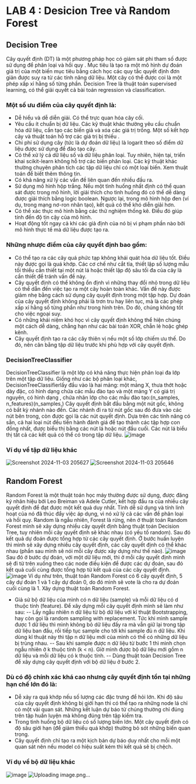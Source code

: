 # LAB 4 : Desicion Tree và Random Forest 
## Decision Tree 
Cây quyết định (DT) là một phương pháp học có giám sát phi tham số được sử dụng để phân loại và hồi quy . Mục tiêu là tạo ra một mô hình dự đoán giá trị của một biến mục tiêu bằng cách học các quy tắc quyết định đơn giản được suy ra từ các tính năng dữ liệu. Một cây có thể được coi là một phép xấp xỉ hằng số từng phần. Decision Tree là thuật toán supervised learning, có thể giải quyết cả bài toán regression và classification.
### Một số ưu điểm của cây quyết định là:
- Dễ hiểu và dễ diễn giải. Có thể trực quan hóa cây cối.
- Yêu cầu ít chuẩn bị dữ liệu. Các kỹ thuật khác thường yêu cầu chuẩn hóa dữ liệu, cần tạo các biến giả và xóa các giá trị trống. Một số kết hợp cây và thuật toán hỗ trợ các giá trị bị thiếu .
- Chi phí sử dụng cây (tức là dự đoán dữ liệu) là logarit theo số điểm dữ liệu được sử dụng để đào tạo cây.
- Có thể xử lý cả dữ liệu số và dữ liệu phân loại. Tuy nhiên, hiện tại, triển khai scikit-learn không hỗ trợ các biến phân loại. Các kỹ thuật khác thường chuyên phân tích các tập dữ liệu chỉ có một loại biến. Xem thuật toán để biết thêm thông tin.
- Có khả năng xử lý các vấn đề liên quan đến nhiều đầu ra.
- Sử dụng mô hình hộp trắng. Nếu một tình huống nhất định có thể quan sát được trong mô hình, lời giải thích cho tình huống đó có thể dễ dàng được giải thích bằng logic boolean. Ngược lại, trong mô hình hộp đen (ví dụ, trong mạng nơ-ron nhân tạo), kết quả có thể khó diễn giải hơn.
- Có thể xác thực mô hình bằng các thử nghiệm thống kê. Điều đó giúp tính đến độ tin cậy của mô hình.
- Hoạt động tốt ngay cả khi các giả định của nó bị vi phạm phần nào bởi mô hình thực tế mà dữ liệu được tạo ra.
### Những nhược điểm của cây quyết định bao gồm:
- Có thể tạo ra các cây quá phức tạp không khái quát hóa dữ liệu tốt. Điều này được gọi là quá khớp. Các cơ chế như cắt tỉa, thiết lập số lượng mẫu tối thiểu cần thiết tại một nút lá hoặc thiết lập độ sâu tối đa của cây là cần thiết để tránh vấn đề này.
- Cây quyết định có thể không ổn định vì những thay đổi nhỏ trong dữ liệu có thể dẫn đến việc tạo ra một cây hoàn toàn khác. Vấn đề này được giảm nhẹ bằng cách sử dụng cây quyết định trong một tập hợp.
Dự đoán của cây quyết định không phải là trơn tru hay liên tục, mà là các phép xấp xỉ hằng số từng phần như trong hình trên. Do đó, chúng không tốt cho việc ngoại suy.
- Có những khái niệm khó học vì cây quyết định không thể hiện chúng một cách dễ dàng, chẳng hạn như các bài toán XOR, chẵn lẻ hoặc ghép kênh.
- Cây quyết định tạo ra các cây thiên vị nếu một số lớp chiếm ưu thế. Do đó, nên cân bằng tập dữ liệu trước khi phù hợp với cây quyết định.
### DecisionTreeClassifier 
DecisionTreeClassifier là một lớp có khả năng thực hiện phân loại đa lớp trên một tập dữ liệu.
Giống như các bộ phân loại khác, DecisionTreeClassifierlấy đầu vào là hai mảng: một mảng X, thưa thớt hoặc dày đặc, có hình dạng chứa các mẫu đào tạo và một mảng Y có giá trị nguyên, có hình dạng , chứa nhãn lớp cho các mẫu đào tạo:(n_samples, n_features)(n_samples,)
Cây quyết định bắt đầu bằng một nút gốc, không có bất kỳ nhánh nào đến. Các nhánh đi ra từ nút gốc sau đó đưa vào các nút bên trong, còn được gọi là các nút quyết định. Dựa trên các tính năng có sẵn, cả hai loại nút đều tiến hành đánh giá để tạo thành các tập hợp con đồng nhất, được biểu thị bằng các nút lá hoặc nút đầu cuối. Các nút lá biểu thị tất cả các kết quả có thể có trong tập dữ liệu.
![image](https://github.com/user-attachments/assets/0113bc4c-b4ac-4f73-94da-0f51fd7d2e4e)
### Ví dụ về tập dữ liệu khác
![Screenshot 2024-11-03 205627](https://github.com/user-attachments/assets/2b6779b2-902a-44de-a5b7-e54db0780435)
![Screenshot 2024-11-03 205646](https://github.com/user-attachments/assets/ec834538-7c5d-4ee9-8494-c30897844caa)

## Random Forest
Random Forest là một thuật toán học máy thường được sử dụng, được đăng ký nhãn hiệu bởi Leo Breiman và Adele Cutler, kết hợp đầu ra của nhiều cây quyết định để đạt được một kết quả duy nhất. Tính dễ sử dụng và tính linh hoạt của nó đã thúc đẩy việc áp dụng, vì nó xử lý cả các vấn đề phân loại và hồi quy.
Random là ngẫu nhiên, Forest là rừng, nên ở thuật toán Random Forest mình sẽ xây dựng nhiều cây quyết định bằng thuật toán Decision Tree, tuy nhiên mỗi cây quyết định sẽ khác nhau (có yếu tố random). Sau đó kết quả dự đoán được tổng hợp từ các cây quyết định.
Ở bước huấn luyện thì mình sẽ xây dựng nhiều cây quyết định, các cây quyết định có thể khác nhau (phần sau mình sẽ nói mỗi cây được xây dựng như thế nào).
![image](https://github.com/user-attachments/assets/e4d3445e-ad60-4dc8-9f55-b7a37ea6154e)
Sau đó ở bước dự đoán, với một dữ liệu mới, thì ở mỗi cây quyết định mình sẽ đi từ trên xuống theo các node điều kiện để được các dự đoán, sau đó kết quả cuối cùng được tổng hợp từ kết quả của các cây quyết định.
![image](https://github.com/user-attachments/assets/91ee3111-7c52-42a3-a38c-8e942bf2115a)
Ví dụ như trên, thuật toán Random Forest có 6 cây quyết định, 5 cây dự đoán 1 và 1 cây dự đoán 0, do đó mình sẽ vote là cho ra dự đoán cuối cùng là 1.
Xây dựng thuật toán Random Forest.
- Giả sử bộ dữ liệu của mình có n dữ liệu (sample) và mỗi dữ liệu có d thuộc tính (feature).
Để xây dựng mỗi cây quyết định mình sẽ làm như sau:
-- Lấy ngẫu nhiên n dữ liệu từ bộ dữ liệu với kĩ thuật Bootstrapping, hay còn gọi là random sampling with replacement. Tức khi mình sample được 1 dữ liệu thì mình không bỏ dữ liệu đấy ra mà vẫn giữ lại trong tập dữ liệu ban đầu, rồi tiếp tục sample cho tới khi sample đủ n dữ liệu. Khi dùng kĩ thuật này thì tập n dữ liệu mới của mình có thể có những dữ liệu bị trùng nhau.
-- Sau khi sample được n dữ liệu từ bước 1 thì mình chọn ngẫu nhiên ở k thuộc tính (k < n). Giờ mình được bộ dữ liệu mới gồm n dữ liệu và mỗi dữ liệu có k thuộc tính.
-- Dùng thuật toán Decision Tree để xây dựng cây quyết định với bộ dữ liệu ở bước 2.
### Dù có độ chính xác khá cao nhưng cây quyết định tồn tại những hạn chế lớn đó là:
- Dễ xảy ra quá khớp nếu số lượng các đặc trưng để hỏi lớn. Khi độ sâu của cây quyết định không bị giới hạn thì có thể tạo ra những node lá chỉ có một vài quan sát. Những kết luận dự báo từ chúng thường chỉ đúng trên tập huấn luyện mà không đúng trên tập kiểm tra.
- Trong tình huống bộ dữ liệu có số lượng biến lớn. Một cây quyết định có độ sâu giới hạn (để giảm thiểu quá khớp) thường bỏ sót những biến quan trọng.
- Cây quyết định chỉ tạo ra một kịch bản dự báo duy nhất cho mỗi một quan sát nên nếu model có hiệu suất kém thì kết quả sẽ bị chệch.
### Ví dụ về bộ dữ liệu khác
![image](https://github.com/user-attachments/assets/7798d17e-c2ed-4439-b4ab-1c8513421c23)
![Uploading image.png…]()

